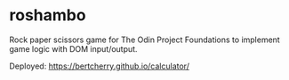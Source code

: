 # roshambo
Rock paper scissors game for The Odin Project Foundations to implement game logic with DOM input/output.

Deployed: https://bertcherry.github.io/calculator/